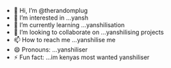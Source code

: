 - 👋 Hi, I’m @therandomplug
- 👀 I’m interested in ...yansh
- 🌱 I’m currently learning ...yanshilisation
- 💞️ I’m looking to collaborate on ...yanshilising projects
- 📫 How to reach me ...yanshilise me
- 😄 Pronouns: ...yanshiliser
- ⚡ Fun fact: ...im kenyas most wanted yanshiliser

<!---
therandomplug/therandomplug is a ✨ special ✨ repository because its `README.md` (this file) appears on your GitHub profile.
You can click the Preview link to take a look at your changes.
--->

